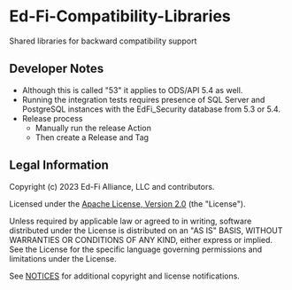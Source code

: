 # Ed-Fi-Compatibility-Libraries

Shared libraries for backward compatibility support

## Developer Notes

* Although this is called "53" it applies to ODS/API 5.4 as well.
* Running the integration tests requires presence of SQL Server and PostgreSQL
  instances with the EdFi_Security database from 5.3 or 5.4.
* Release process
  * Manually run the release Action
  * Then create a Release and Tag

## Legal Information

Copyright (c) 2023 Ed-Fi Alliance, LLC and contributors.

Licensed under the [Apache License, Version 2.0](LICENSE) (the "License").

Unless required by applicable law or agreed to in writing, software
distributed under the License is distributed on an "AS IS" BASIS,
WITHOUT WARRANTIES OR CONDITIONS OF ANY KIND, either express or implied.
See the License for the specific language governing permissions and
limitations under the License.

See [NOTICES](NOTICES.md) for additional copyright and license notifications.
